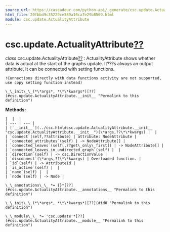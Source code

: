 ```yaml
---
source_url: https://cascadeur.com/python-api/_generate/csc.update.ActualityAttribute.html
html_file: 20fbbd9c35229ce589a16ca7e29b8569.html
module: csc.update.ActualityAttribute
---
```


# csc.update.ActualityAttribute[??](#csc-update-actualityattribute "Permalink to this heading")

*class* csc.update.ActualityAttribute[??](#csc.update.ActualityAttribute "Permalink to this definition")
:   ActualityAttribute shows whether data is actual at the start of the graphs update.
    It???s always an output attribute.
    It can be connected with setting functions.

    !Connections directly with data functions activity are not supported, use copy setting function instead)

    \_\_init\_\_(*\*args*, *\*\*kwargs*)[??](#csc.update.ActualityAttribute.__init__ "Permalink to this definition")

    
**Methods:**

    |  |  |
    | --- | --- |
    | [`__init__`](../csc.html#csc.update.ActualityAttribute.__init__ "csc.update.ActualityAttribute.__init__")(\*args,??\*\*kwargs) |  |
    | `connect`(self,??attribute) | attribute: NodeAttribute |
    | `connected_attributes`(self) | -> NodeAttribute[] |
    | `connected_leaves`(self[,??get\_only\_first]) | -> NodeAttribute[] |
    | `connected_leaves_in_undirected_graph`(self) |  |
    | `direction`(self) | -> csc.DirectionValue |
    | `disconnect`(\*args,??\*\*kwargs) | Overloaded function. |
    | `id`(self) | -> AttributeId |
    | `is_active`(self) |  |
    | `name`(self) |  |
    | `node`(self) | -> Node |

    \_\_annotations\_\_ *= {}*[??](#csc.update.ActualityAttribute.__annotations__ "Permalink to this definition")

    \_\_init\_\_(*\*args*, *\*\*kwargs*)[??](#id0 "Permalink to this definition")

    \_\_module\_\_ *= 'csc.update'*[??](#csc.update.ActualityAttribute.__module__ "Permalink to this definition")